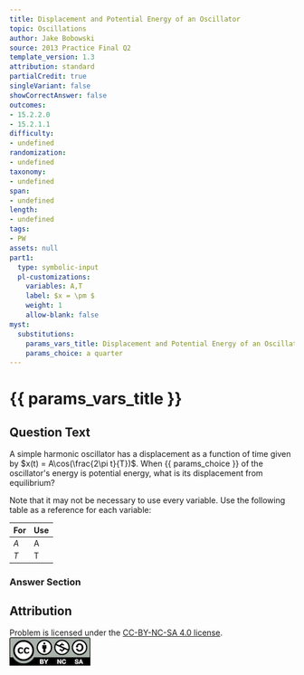 ```yaml
---
title: Displacement and Potential Energy of an Oscillator
topic: Oscillations
author: Jake Bobowski
source: 2013 Practice Final Q2
template_version: 1.3
attribution: standard
partialCredit: true
singleVariant: false
showCorrectAnswer: false
outcomes:
- 15.2.2.0
- 15.2.1.1
difficulty:
- undefined
randomization:
- undefined
taxonomy:
- undefined
span:
- undefined
length:
- undefined
tags:
- PW
assets: null
part1:
  type: symbolic-input
  pl-customizations:
    variables: A,T
    label: $x = \pm $
    weight: 1
    allow-blank: false
myst:
  substitutions:
    params_vars_title: Displacement and Potential Energy of an Oscillator
    params_choice: a quarter
---
```

# {{ params_vars_title }}

## Question Text

A simple harmonic oscillator has a displacement as a function of time given by $x(t) = A\cos(\frac{2\pi t}{T})$. When {{ params_choice }} of the oscillator's energy is potential energy, what is its displacement from equilibrium?

Note that it may not be necessary to use every variable. Use the following table as a reference for each variable:

| For  | Use   |
|----------|-------|
| $A$  | A  |
| $T$  | T  |

### Answer Section

## Attribution

Problem is licensed under the [CC-BY-NC-SA 4.0 license](https://creativecommons.org/licenses/by-nc-sa/4.0/).<br> ![The Creative Commons 4.0 license requiring attribution-BY, non-commercial-NC, and share-alike-SA license.](https://raw.githubusercontent.com/firasm/bits/master/by-nc-sa.png)